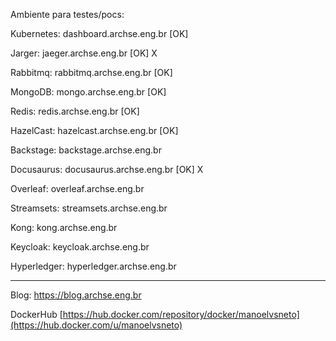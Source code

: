 
Ambiente para testes/pocs:

Kubernetes: dashboard.archse.eng.br [OK]

Jarger: jaeger.archse.eng.br [OK] X

Rabbitmq: rabbitmq.archse.eng.br [OK]

MongoDB: mongo.archse.eng.br [OK]

Redis: redis.archse.eng.br [OK]

HazelCast: hazelcast.archse.eng.br [OK]

Backstage: backstage.archse.eng.br

Docusaurus: docusaurus.archse.eng.br [OK] X

Overleaf: overleaf.archse.eng.br

Streamsets: streamsets.archse.eng.br

Kong: kong.archse.eng.br

Keycloak: keycloak.archse.eng.br

Hyperledger: hyperledger.archse.eng.br

------------------------------------------------------------------------------------------------------------------------
Blog: https://blog.archse.eng.br

DockerHub  [https://hub.docker.com/repository/docker/manoelvsneto](https://hub.docker.com/u/manoelvsneto)
